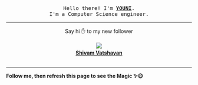 <p align='center'>
    <samp>Hello there! I'm <b><a href='https://github.com/abdelyouni'>YOUNI</a></b>.<br>
        I'm a Computer Science engineer.
    </samp>
</p>
<hr>
<p align='center'>
    <span>Say hi ✋ to my new follower </span></br></br>
    <img src='https://itspot.ma/github/Vatshayan_avatar.png'><b></br>
    <a href='https://github.com/Vatshayan'>Shivam Vatshayan</a></b></br></br>
</p>
<hr>
<b>Follow me, then refresh this page to see the Magic ✨😉</b>
